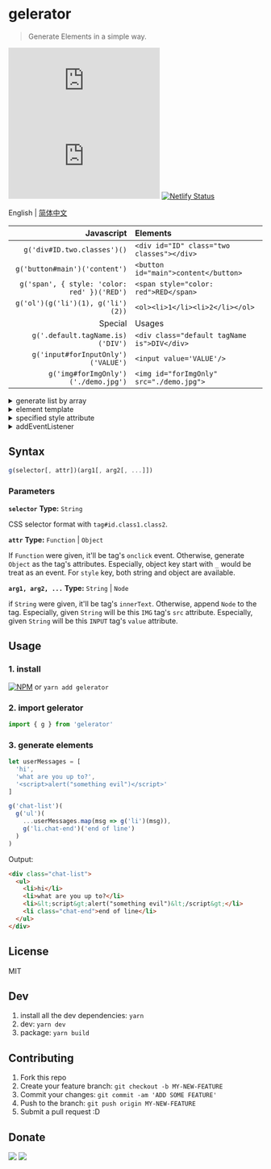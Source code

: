 # gelerator
> Generate Elements in a simple way.

![](https://img.badgesize.io/gaoryrt/gelerator/master/dist/gelerator.min.js)
![](https://img.badgesize.io/gaoryrt/gelerator/master/dist/gelerator.min.js?compression=gzip)
[![Netlify Status](https://api.netlify.com/api/v1/badges/2dbd8b58-fba6-4089-8fc9-4ef236005411/deploy-status)](https://app.netlify.com/sites/gelerator/deploys)

English | [简体中文](./README.zh-cn.md)

Javascript | Elements
---: | :---
`g('div#ID.two.classes')()` | `<div id="ID" class="two classes"></div>`
`g('button#main')('content')` | `<button id="main">content</button>`
`g('span', { style: 'color: red' })('RED')` | `<span style="color: red">RED</span>`
`g('ol')(g('li')(1), g('li')(2))` | `<ol><li>1</li><li>2</li></ol>`
Special | Usages
`g('.default.tagName.is)('DIV')` | `<div class="default tagName is">DIV</div>`
`g('input#forInputOnly')('VALUE')` | `<input value='VALUE'/>`
`g('img#forImgOnly')('./demo.jpg')` | `<img id="forImgOnly" src="./demo.jpg">`

<!-- [Try gelerator online at codepen](https://codepen.io/gaoryrt/pen/ELrdVE) -->

<details>
    <summary>generate list by array</summary>

```javascript
const arr = ['a', 'b', 'c', 'd']

// es6
const ctnr = g('ol.ctnr')(
    ...arr.map((item, idx) => g('li')(item))
)
```
</details>

<details>
<summary>element template</summary>

```javascript
const P = g('p', { ...some attrs })  // p tag template

const p1 = P('content1')
const p2 = P('content2')     // p1 and p2 got the same attributes
```

</details>

<details>
<summary>specified style attribute</summary>

```javascript
// string is allowed in style attr
const el = g('#styled', {
    style: 'top: 1px; left: 1px'
})('content')

// object is also allowed
const el = g('#styled', {
    style: {
        top: '1px',
        left: '1px'
    }
})('content')
```

</details>

<details>
    <summary>addEventListener</summary>

```javascript
// attribute start with _ will be treat as an event
const btn = g('button', {
  _click: () => alert('hello world')
})('click me')


const btn = g('button', () => alert('hello world'))('click me')
```

</details>

## Syntax

```javascript
g(selector[, attr])(arg1[, arg2[, ...]])
```
### Parameters

**`selector`**
**Type:** `String`

CSS selector format with `tag#id.class1.class2`.

**`attr`**
**Type:** `Function` | `Object`

If `Function` were given, it'll be tag's `onclick` event. Otherwise, generate `Object` as the tag's attributes.
Especially, object key start with `_` would be treat as an event.
For `style` key, both string and object are available.

**`arg1, arg2, ...`**
**Type:** `String` | `Node`

if `String` were given, it'll be tag's `innerText`.
Otherwise, append `Node` to the tag.
Especially, given `String` will be this `IMG` tag's `src` attribute.
Especially, given `String` will be this `INPUT` tag's `value` attribute.

## Usage

### 1. install
[![NPM](https://nodei.co/npm/gelerator.png?compact=true)](https://nodei.co/npm/gelerator/)
or `yarn add gelerator`

### 2. import gelerator
```javascript
import { g } from 'gelerator'
```

### 3. generate elements
```javascript
let userMessages = [
  'hi',
  'what are you up to?',
  '<script>alert("something evil")</script>'
]

g('chat-list')(
  g('ul')(
    ...userMessages.map(msg => g('li')(msg)),
    g('li.chat-end')('end of line')
  )
)
```

Output:

```HTML
<div class="chat-list">
  <ul>
    <li>hi</li>
    <li>what are you up to?</li>
    <li>&lt;script&gt;alert("something evil")&lt;/script&gt;</li>
    <li class="chat-end">end of line</li>
  </ul>
</div>
```

## License
MIT

## Dev
1. install all the dev dependencies: `yarn`
2. dev: `yarn dev`
3. package: `yarn build`

## Contributing
1. Fork this repo
2. Create your feature branch: `git checkout -b MY-NEW-FEATURE`
3. Commit your changes: `git commit -am 'ADD SOME FEATURE'`
4. Push to the branch: `git push origin MY-NEW-FEATURE`
5. Submit a pull request :D

## Donate
[![](https://cdn.buymeacoffee.com/buttons/default-white.png)](https://www.buymeacoffee.com/pT2Y5iN)
![](https://jungle.fm/assets/donate.jpg)
